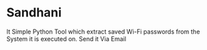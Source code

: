 # Sandhani
It Simple Python Tool which extract saved Wi-Fi passwords from the System it is executed on. Send it Via Email

